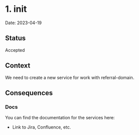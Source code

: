 # 1. init

Date: 2023-04-19

## Status

Accepted

## Context

We need to create a new service for work with referral-domain.

## Consequences

### Docs

You can find the documentation for the services here:

- Link to Jira, Confluence, etc.
